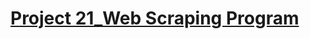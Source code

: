 # [Project 21_Web Scraping Program](https://colab.research.google.com/drive/1fkste7kEcQWQJ2mH23gAdx0-po1fNkQk#scrollTo=XSlWl0keXaDO)

